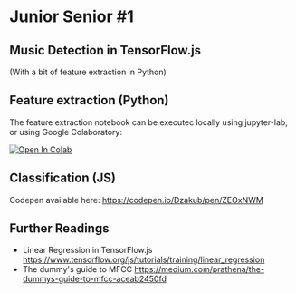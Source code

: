# Junior Senior #1 
## Music Detection in TensorFlow.js
(With a bit of feature extraction in Python)

## Feature extraction (Python)

The feature extraction notebook can be executec locally using jupyter-lab, or using Google Colaboratory:

[![Open In Colab](https://colab.research.google.com/assets/colab-badge.svg)](https://colab.research.google.com/github/dzkb/music-detection-js/blob/master/feature_extraction.ipynb)

## Classification (JS)

Codepen available here:
https://codepen.io/Dzakub/pen/ZEOxNWM

## Further Readings

- Linear Regression in TensorFlow.js https://www.tensorflow.org/js/tutorials/training/linear_regression
- The dummy's guide to MFCC https://medium.com/prathena/the-dummys-guide-to-mfcc-aceab2450fd
